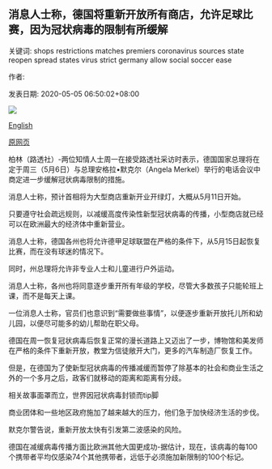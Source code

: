 ## 消息人士称，德国将重新开放所有商店，允许足球比赛，因为冠状病毒的限制有所缓解

关键词: shops restrictions matches premiers coronavirus sources state reopen spread states virus strict germany allow social soccer ease

作者: 

发表日期: 2020-05-05 06:50:02+08:00

![](https://www.straitstimes.com/sites/default/files/styles/x_large/public/articles/2020/05/05/nz_berlin_050527.jpg?itok=UzvXx6dc)

[English](Germany%20to%20reopen%20all%20shops%2C%20allow%20soccer%20matches%20as%20coronavirus%20restrictions%20ease%3A%20Sources.md)

[原网页](https://www.straitstimes.com/world/europe/germany-to-reopen-all-shops-allow-soccer-matches-as-coronavirus-restrictions-ease)

柏林（路透社）-两位知情人士周一在接受路透社采访时表示，德国国家总理将在定于周三（5月6日）与总理安格拉•默克尔（Angela Merkel）举行的电话会议中商定进一步缓解冠状病毒限制的措施。

消息人士称，预计首相将为大型商店重新开业开绿灯，大概从5月11日开始。

只要遵守社会疏远规则，以减缓高度传染性新型冠状病毒的传播，小型商店就已经可以在欧洲最大的经济体中重新营业。

消息人士称，德国各州也将允许德甲足球联盟在严格的条件下，从5月15日起恢复比赛，而在没有球迷的情况下。

同时，州总理将允许非专业人士和儿童进行户外运动。

消息人士称，各州也将同意逐步重开所有年级的学校，尽管大多数孩子只能轮班上课，而不是每天上课。

一位消息人士称，官员们也意识到“需要做些事情”，以便逐步重新开放托儿所和幼儿园，以便尽可能多的幼儿帮助在职父母。

德国在周一恢复冠状病毒后恢复正常的漫长道路上又迈出了一步，博物馆和美发师在严格的条件下重新开放，教堂为信徒敞开大门，更多的汽车制造厂恢复工作。

但是，在德国为了使新型冠状病毒的传播减缓而暂停了除基本的社会和商业生活之外的一个多月之后，政客们就移动的距离和距离有分歧。

相关故事面罩而立，世界因冠状病毒封锁而tip脚

商业团体和一些地区政府施加了越来越大的压力，他们急于加快经济生活的步伐。

默克尔警告说，重新开放太快有引发第二波感染的风险。

德国在减缓病毒传播方面比欧洲其他大国更成功-据估计，现在，该病毒的每100个携带者平均仅感染74个其他携带者，远低于必须施加新限制的100个标记。